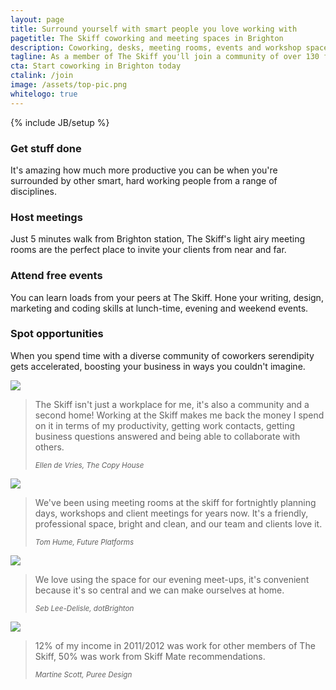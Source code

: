 ```yaml
---
layout: page
title: Surround yourself with smart people you love working with
pagetitle: The Skiff coworking and meeting spaces in Brighton
description: Coworking, desks, meeting rooms, events and workshop spaces for a community of freelancers, mobile workers and small companies in the middle of Brighton.
tagline: As a member of The Skiff you'll join a community of over 130 freelancers, remote workers and micro businesses who have found a better place to work than their homes.
cta: Start coworking in Brighton today
ctalink: /join
image: /assets/top-pic.png
whitelogo: true
---
```

{% include JB/setup %}
<div class="row">
  <div class="span3">
    <h3>Get stuff done</h3>
    <p>It's amazing how much more productive you can be when you're surrounded by other smart, hard working people from a range of disciplines.</p>
    <!-- <a href="/try" class="btn pull-right">Try it for a day</a> -->
  </div>
  <div class="span3">
    <h3>Host meetings</h3>
    <p>Just 5 minutes walk from Brighton station, The Skiff's light airy meeting rooms are the perfect place to invite your clients from near and far.</p>
    <!-- <a href="/tour" class="btn pull-right">Book a tour</a> -->
  </div>
  <div class="span3">
    <h3>Attend free events</h3>
    <p>You can learn loads from your peers at The Skiff. Hone your writing, design, marketing and coding skills at lunch-time, evening and weekend events.</p>
    <!-- <a href="/notify" class="btn pull-right">Get notified</a> -->
  </div>
  <div class="span3">
    <h3>Spot opportunities</h3>
    <p>When you spend time with a diverse community of coworkers serendipity gets accelerated, boosting your business in ways you couldn't imagine.</p>
    <!-- <a href="/join" class="btn pull-right">Join the community</a> -->
        
  </div>
</div>
<div class="row">
  <div class="span3">
    <div class="avatar">
    <img class="img-circle" src="http://twitter.com/api/users/profile_image/eldevri?size=bigger">
    </div>
    <blockquote>
      <p>The Skiff isn't just a workplace for me, it's also a community and a second home! Working at the Skiff makes me back the money I spend on it in terms of my productivity, getting work contacts, getting business questions answered and being able to collaborate with others.</p>
      <small><cite title="Ellen de Vries, The Copy House">Ellen de Vries, The Copy House</cite></small>
    </blockquote>
  </div>
  <div class="span3">
    <div class="avatar">
    <img class="img-circle" src="http://twitter.com/api/users/profile_image/twhume?size=bigger">
    </div>
    <blockquote>
      <p>We've been using meeting rooms at the skiff for fortnightly planning days, workshops and client meetings for years now. It's a friendly, professional space, bright and clean, and our team and clients love it.</p>
      <small><cite title="Tom Hume, Future Platforms">Tom Hume, Future Platforms</cite></small>
    </blockquote>
  </div>
  <div class="span3">
    <div class="avatar">
    <img class="img-circle" src="http://twitter.com/api/users/profile_image/seb_ly?size=bigger">
    </div>
    <blockquote>
      <p>We love using the space for our evening meet-ups, it's convenient because it's so central and we can make ourselves at home.</p>
      <small><cite title="Seb Lee-Delisle, dotBrighton">Seb Lee-Delisle, dotBrighton</cite></small>
    </blockquote>
  </div>
  <div class="span3">
    <div class="avatar">
    <img class="img-circle" src="http://twitter.com/api/users/profile_image/puree_design?size=bigger">
    </div>
    <blockquote>
      <p>12% of my income in 2011/2012 was work for other members of The Skiff, 50% was work from Skiff Mate recommendations.</p>
      <small><cite title="Martine Scott, Puree Design">Martine Scott, Puree Design</cite></small>
    </blockquote>
  </div>
</div>  
